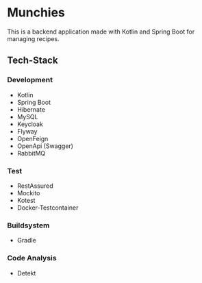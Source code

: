 # Munchies

This is a backend application made with Kotlin and Spring Boot for managing recipes.

## Tech-Stack

### Development
- Kotlin
- Spring Boot
- Hibernate
- MySQL
- Keycloak
- Flyway
- OpenFeign
- OpenApi (Swagger)
- RabbitMQ

### Test
- RestAssured
- Mockito
- Kotest
- Docker-Testcontainer

### Buildsystem
- Gradle

### Code Analysis
- Detekt
